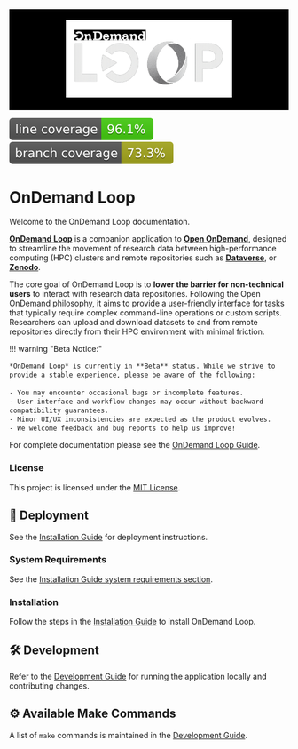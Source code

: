 <div style="width: 100%; background-color: black; padding: 20px 0; text-align: center;">
  <img src="docs/guide/content/assets/banner.png" alt="OnDemand Loop Logo" style="max-width: 300px;">
</div>

![Line coverage](docs/badges/coverage-line.svg)
![Branch coverage](docs/badges/coverage-branch.svg)

# OnDemand Loop

Welcome to the OnDemand Loop documentation.

[**OnDemand Loop**](https://github.com/IQSS/ondemand-loop) is a companion application to [**Open OnDemand**](https://openondemand.org), designed to streamline the movement of research data between high-performance computing (HPC) clusters and remote repositories such as [**Dataverse**](https://dataverse.org), or [**Zenodo**](https://zenodo.org).

The core goal of OnDemand Loop is to **lower the barrier for non-technical users** to interact with research data repositories. Following the Open OnDemand philosophy, it aims to provide a user-friendly interface for tasks that typically require complex command-line operations or custom scripts. Researchers can upload and download datasets to and from remote repositories directly from their HPC environment with minimal friction.

!!! warning "Beta Notice:"

    *OnDemand Loop* is currently in **Beta** status. While we strive to provide a stable experience, please be aware of the following:

    - You may encounter occasional bugs or incomplete features.
    - User interface and workflow changes may occur without backward compatibility guarantees.
    - Minor UI/UX inconsistencies are expected as the product evolves.
    - We welcome feedback and bug reports to help us improve!

For complete documentation please see the [OnDemand Loop Guide](https://iqss.github.io/ondemand-loop/).

### License

This project is licensed under the [MIT License](LICENSE).

## 🚀 Deployment
See the [Installation Guide](https://iqss.github.io/ondemand-loop/installation/) for deployment instructions.

### System Requirements
See the [Installation Guide system requirements section](https://iqss.github.io/ondemand-loop/installation/#system-requirements).

### Installation
Follow the steps in the [Installation Guide](https://iqss.github.io/ondemand-loop/installation/#building-the-application) to install OnDemand Loop.

## 🛠️ Development
Refer to the [Development Guide](https://iqss.github.io/ondemand-loop/development_guide/) for running the application locally and contributing changes.

## ⚙️ Available Make Commands
A list of `make` commands is maintained in the [Development Guide](https://iqss.github.io/ondemand-loop/development_guide/local_environment/#make-commands).

